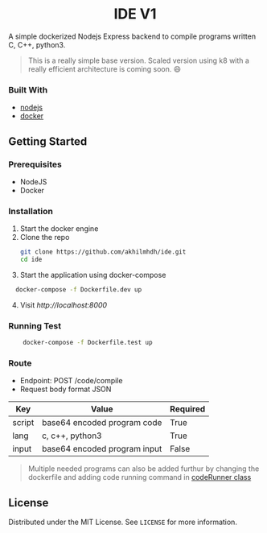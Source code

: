 <p align="center">
   <h1 align="center">IDE V1</h1>
</p>

A simple dockerized Nodejs Express backend to compile programs written C, C++, python3.

> This is a really simple base version. Scaled version using k8 with a really efficient architecture is coming soon. :smile:

### Built With

-   [nodejs](https://nodejs.org)
-   [docker](https://www.docker.com)

## Getting Started

### Prerequisites

-   NodeJS
-   Docker

### Installation

1. Start the docker engine
2. Clone the repo
    ```bash
    git clone https://github.com/akhilmhdh/ide.git
    cd ide
    ```
3. Start the application using docker-compose

```bash
  docker-compose -f Dockerfile.dev up
```

4. Visit _http://localhost:8000_

### Running Test

```bash
    docker-compose -f Dockerfile.test up
```

### Route

-   Endpoint: POST /code/compile
-   Request body format JSON

| Key    | Value                        | Required |
| ------ | ---------------------------- | -------- |
| script | base64 encoded program code  | True     |
| lang   | c, c++, python3              | True     |
| input  | base64 encoded program input | False    |

> Multiple needed programs can also be added furthur by changing the dockerfile and adding code running command in [codeRunner class](src/api/compiler/codeRunner.ts)

## License

Distributed under the MIT License. See `LICENSE` for more information.
